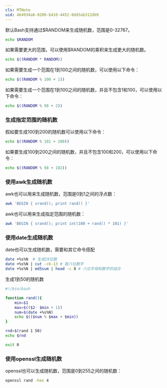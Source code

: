 ```yaml
---
cls: MTNote
uid: 464934a6-8280-b410-4452-0dd3ab312db9
---
```




默认Bash支持通过$RANDOM来生成随机数，范围是0-32767。

```bash
echo $RANDOM
```
如果需要更大的范围，可以使用$RANDOM的乘积来生成更大的随机数。

```bash
echo $((RANDOM * RANDOM))
```
如果需要生成一个范围在1到100之间的随机数，可以使用以下命令：

```bash
echo $((RANDOM % 100 + 1))
```
如果需要生成一个范围在1到100之间的随机数，并且不包含1和100，可以使用以下命令：

```bash
echo $((RANDOM % 98 + 2))
```

### 生成指定范围的随机数

假如要生成100到200的随机数可以使用以下命令：

```bash
echo $((RANDOM % 101 + 100))
```
如果要生成100到200之间的随机数，并且不包含100和200，可以使用以下命令：

```bash
echo $((RANDOM % 98 + 102))
```

### 使用awk生成随机数
awk也可以用来生成随机数，范围是0到1之间的浮点数：

```bash
awk 'BEGIN { srand(); print rand() }'
```
awk也可以用来生成指定范围的随机数：

```bash
awk 'BEGIN { srand(); print int(100 + rand() * 101) }'
```

### 使用date生成随机数

date也可以生成随机数，需要和其它命令搭配

```bash
date +%s%N  # 生成19位数
date +%s%N | cut -c6-13 # 取八位数字
date +%s%N | md5sum | head -c 8 # 八位字母和数字的组合
```

生成1到50的随机数

```bash
#!/bin/bash

function rand(){
    min=$1
    max=$(($2- $min + 1))
    num=$(date +%s%N)
    echo $(($num % $max + $min))
}

rnd=$(rand 1 50)
echo $rnd

exit 0
```

### 使用openssl生成随机数
openssl也可以生成随机数，范围是0到255之间的随机数：

```bash
openssl rand -hex 4
```